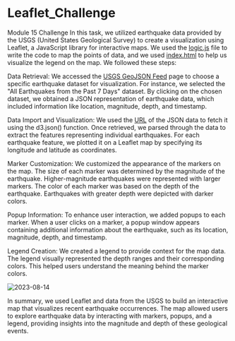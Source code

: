 # Leaflet_Challenge
Module 15 Challenge
In this task, we utilized earthquake data provided by the USGS (United States Geological Survey) to create a visualization using Leaflet, a JavaScript library for interactive maps. We used the [logic.js](https://github.com/aliciahlavac/Leaflet_Challenge/blob/main/Leaflet-Part1/static/js/logic.js) file to write the code to map the points of data, and we used [index.html](https://github.com/aliciahlavac/Leaflet_Challenge/blob/main/Leaflet-Part1/index.html) to help us visualize the legend on the map.  We followed these steps:

Data Retrieval: We accessed the [USGS GeoJSON Feed](https://earthquake.usgs.gov/earthquakes/feed/v1.0/geojson.php) page to choose a specific earthquake dataset for visualization. For instance, we selected the "All Earthquakes from the Past 7 Days" dataset. By clicking on the chosen dataset, we obtained a JSON representation of earthquake data, which included information like location, magnitude, depth, and timestamp.

Data Import and Visualization: We used the [URL](https://earthquake.usgs.gov/earthquakes/feed/v1.0/summary/all_week.geojson) of the JSON data to fetch it using the d3.json() function. Once retrieved, we parsed through the data to extract the features representing individual earthquakes. For each earthquake feature, we plotted it on a Leaflet map by specifying its longitude and latitude as coordinates.

Marker Customization: We customized the appearance of the markers on the map. The size of each marker was determined by the magnitude of the earthquake. Higher-magnitude earthquakes were represented with larger markers. The color of each marker was based on the depth of the earthquake. Earthquakes with greater depth were depicted with darker colors.

Popup Information: To enhance user interaction, we added popups to each marker. When a user clicks on a marker, a popup window appears containing additional information about the earthquake, such as its location, magnitude, depth, and timestamp.

Legend Creation: We created a legend to provide context for the map data. The legend visually represented the depth ranges and their corresponding colors. This helped users understand the meaning behind the marker colors.

![2023-08-14](https://github.com/aliciahlavac/Leaflet_Challenge/assets/127240852/f513e88a-a8a4-42e5-98c6-07b8757468d8)

In summary, we used Leaflet and data from the USGS to build an interactive map that visualizes recent earthquake occurrences. The map allowed users to explore earthquake data by interacting with markers, popups, and a legend, providing insights into the magnitude and depth of these geological events.
